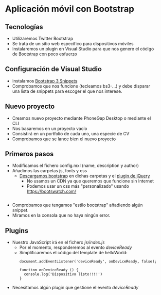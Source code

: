 # Aplicación móvil con Bootstrap


## Tecnologías
- Utilizaremos Twitter Bootstrap
- Se trata de un sitio web específico para dispositivos móviles
- Instalaremos un plugin en Visual Studio para que nos genere el código de Bootstrap con poco esfuerzo


## Configuración de Visual Studio

- Instalamos [Bootstrap 3 Snippets](https://marketplace.visualstudio.ocom/items?itemName=wcwhitehead.bootstrap-3-snippets)
- Comprobamos que nos funcione (tecleamos bs3-...) y debe disparar una lista de snippets para escoger el que nos interese.


## Nuevo proyecto
- Creamos nuevo proyecto mediante PhoneGap Desktop o mediante el CLI
- Nos basaremos en un proyecto vacío
- Consistirá en un portfolio de cada uno, una especie de CV
- Comprobamos que se lance bien el nuevo proyecto

## Primeros pasos
- Modificamos el fichero config.mxl (name, description y author)
- Añadimos las carpetas js, fonts y css
  - [Descargamos bootstrap](http://getbootstrap.com/docs/3.3/getting-started/#download) en dichas carpetas y el [plugin de jQuery](https://jquery.com/download/)
    - No usamos un CDN ya que queremos que funcione sin Internet
    - Podemos usar un css más "personalizado" usando https://bootswatch.com/
     ```
     
- Comprobamos que tengamos "estilo bootstrap" añadiendo algún snippet.
- Miramos en la consola que no haya ningún error.

## Plugins
- Nuestro JavaScript irá en el fichero *js/index.js*
   - Por el momento, responderemos al evento *deviceReady* 
   - Simplificaremos el código del template de helloWorld:
     ```
     document.addEventListener('deviceReady', onDeviceReady, false);
     
     function onDeviceReady () {
       console.log('Dispositivo listo!!!!')
     }

- Necesitamos algún plugin que gestione el evento *deviceReady*
